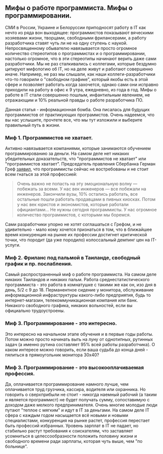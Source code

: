 ## Мифы о работе программиста. Мифы о программировании. 

СМИ в России, Украине и Белоруссии приподносят работу в IT как нечто из ряда вон выходящее: программистов показывают вяческими хозяевами жизни, творцами, свободными фрилансерами, а работу разработчика ставят чуть ли не на одну ступень с наукой. Непросвященному обывателю навязывается просто огромное количество стереотипов о программистах и о программировании, настолько огромное, что в эти стереотипы начинают верить даже сами разработчики. Мы не раз сталкивались с коллегами, которые бездумно цитируют мифологию об IT, но на деле живут и работают совершенно иначе. Например, не раз мы слышали, как наши коллеги-разработчики что-то говорили о "свободном графике", который якобы есть в этой сфере и позволяет работать когда захочется, однако сами они исправно приходили на работу в офис к 9 утра, ежедневно, из года в год. Мифы о работе в IT стали совершенно пошлым, инфантильным явлением, не отражающим и 10% реальной правды о работе разработчика ПО.    

Данная статья - информационная бомба. Она писалась для будущих программистов от практикующих программстов. Очень надеемся, что вы нас услышите, прочтете все, что мы тут изложили и выберите правильный путь в жизни.

### Миф 1. Программистов не хватает.

Активно навязывается компаниями, которые занимаются обучением программированию за деньги. На самом деле нет никаких убедительных доказательств, что "программистов не хватает" или "программистов хватает". Председатель правления Сбербанка Герман Греф [заявил](https://ria.ru/society/20171020/1507247270.html), что программисты сейчас не востребованы и не стоит всем гнаться за этой профессией:

> Очень важно не попасть на эту эмоциональную волну — побежать за всеми. У нас век инженеров — все побежали на инженеров. Закончили вузы, 10% остались работать, все остальные пошли работать продавцами в пивных киосках. Потом у нас век юристов и экономистов, которые работали официантами… Не нужны сегодня программисты. У нас огромное количество программистов, с которыми мы боремся.

Сами разработчики упорно не хотят соглашаться с Грефом, и не удивительно - мало кому хочется признаться в том, что в ближайшее время конкуренция на рынке их профессии достигнет критической точки, что породит (да уже породило) колоссальный демпинг цен на IT-услуги.

### Миф 2. Фриланс под пальмой в Таиланде, свободный график и пр. послабления.

Самый распространенный миф о работе программиста. На самом деле никаких Таиландов и никаких пальм. Работа среднестатистического программиста - это работа в комнатушке с такими же как он, изо дня в день, 5/2 с 9 до 18. Перманентное сидение у монитора, обслуживание информационной инфраструктуры какого-либо предприятия, будь то интернет-магазин, телекоммуникационная компания или банк. Никакого свободного графика, никаких вольностей, если вы официально трудоустроены. 

### Миф 3. Программирование - это интересно.

Это интересно на начальном этапе обучения и в первые годы работы. Потом можно просто начинать выть на луну от однотипных, рутинных задач (а именно рутина составляет 95% всей работы разработчика). О каком интересе можно говорить, если ваша судьба до конца дней - пялиться в прямоугольник монитора 30х40?  

### Миф 3. Программирование - это высокооплачиваемая профессия.

Да, оплачивается программирование намного лучше, чем оплачивается труд грузчика, кассира, водителя или охранника. Но говорить о сверхприбыли не стоит - никогда наемный рабочий (а таким и является программист) не будет получать сумму, сопоставимую с доходом даже мелкого предпринимателя. Очень многие молодые люди путают "теплое с мягким" и идут в IT за деньгами. На самом деле IT сфера с каждым годом насыщается всё новыми и новыми специалистами, конкуренция на рынке растет, профессия перестает быть профессий избранных. Уровень зарплат в IT не падает, но стабильно растут требования к соискателям, что заставляет усомниться в целессообразности положить половину жизни и свободного времени ради зарплаты, которая чуть выше, чем "по больнице". 
